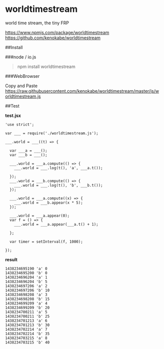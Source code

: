 # worldtimestream
world time stream, the tiny FRP


https://www.npmjs.com/package/worldtimestream
https://github.com/kenokabe/worldtimestream



##Install

###node / io.js

>npm install worldtimestream

###WebBrowser

Copy and Paste
https://raw.githubusercontent.com/kenokabe/worldtimestream/master/js/worldtimestream.js



##Test

**test.jsx**

```
'use strict';

var ___ = require('./worldtimestream.js');

___.world = ___((t) => {

  var ___a = ___();
  var ___b = ___();

  ___.world = ___a.compute(() => {
    ___.world = ___.log(t(), 'a', ___a.t());

  });
  ___.world = ___b.compute(() => {
    ___.world = ___.log(t(), 'b', ___b.t());
  });

  ___.world = ___a.compute((x) => {
    ___.world = ___b.appear(x * 5);
  });

  ___.world = ___a.appear(0);
  var f = () => {
    ___.world = ___a.appear(___a.t() + 1);

  };

  var timer = setInterval(f, 1000);

});
```

**result**

```
1438234695190 'a' 0
1438234695200 'b' 0
1438234696204 'a' 1
1438234696204 'b' 5
1438234697206 'a' 2
1438234697206 'b' 10
1438234698208 'a' 3
1438234698208 'b' 15
1438234699209 'a' 4
1438234699209 'b' 20
1438234700211 'a' 5
1438234700211 'b' 25
1438234701213 'a' 6
1438234701213 'b' 30
1438234702214 'a' 7
1438234702214 'b' 35
1438234703215 'a' 8
1438234703215 'b' 40
```
